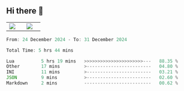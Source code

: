 ## Hi there 👋

<p align="center">
  <table align="center">
  <tr border="none">
  <td width="35%" align="center">
    <img  align="center"  src="http://github-profile-summary-cards.vercel.app/api/cards/stats?username=ricepunk&theme=github_dark" />
  </td>
    
  <td width="65%" align="center">
    <img  align="center"  src="http://github-profile-summary-cards.vercel.app/api/cards/profile-details?username=ricepunk&theme=github_dark" />
  </td>
  </tr>
  </table>
</p>

<!--START_SECTION:waka-->

```typescript
From: 24 December 2024 - To: 31 December 2024

Total Time: 5 hrs 44 mins

Lua          5 hrs 19 mins   >>>>>>>>>>>>>>>>>>>>>>---   88.35 %
Other        17 mins         >------------------------   04.80 %
INI          11 mins         >------------------------   03.21 %
JSON         9 mins          >------------------------   02.60 %
Markdown     2 mins          -------------------------   00.62 %
```

<!--END_SECTION:waka-->
